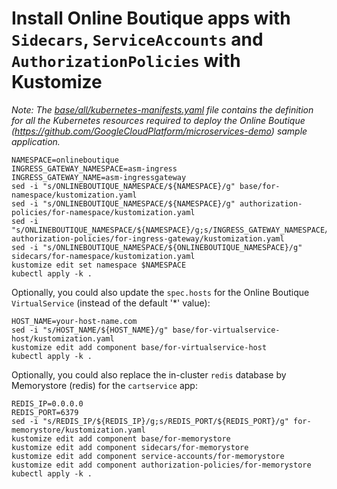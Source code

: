 # Install Online Boutique apps with `Sidecars`, `ServiceAccounts` and `AuthorizationPolicies` with Kustomize

_Note: The [base/all/kubernetes-manifests.yaml](base/all/kubernetes-manifests.yaml) file contains the definition for all the Kubernetes resources required to deploy the Online Boutique (https://github.com/GoogleCloudPlatform/microservices-demo) sample application._

```
NAMESPACE=onlineboutique
INGRESS_GATEWAY_NAMESPACE=asm-ingress
INGRESS_GATEWAY_NAME=asm-ingressgateway
sed -i "s/ONLINEBOUTIQUE_NAMESPACE/${NAMESPACE}/g" base/for-namespace/kustomization.yaml
sed -i "s/ONLINEBOUTIQUE_NAMESPACE/${NAMESPACE}/g" authorization-policies/for-namespace/kustomization.yaml
sed -i "s/ONLINEBOUTIQUE_NAMESPACE/${NAMESPACE}/g;s/INGRESS_GATEWAY_NAMESPACE/${INGRESS_GATEWAY_NAMESPACE}/g;s/INGRESS_GATEWAY_NAME/${INGRESS_GATEWAY_NAME}/g" authorization-policies/for-ingress-gateway/kustomization.yaml
sed -i "s/ONLINEBOUTIQUE_NAMESPACE/${ONLINEBOUTIQUE_NAMESPACE}/g" sidecars/for-namespace/kustomization.yaml
kustomize edit set namespace $NAMESPACE
kubectl apply -k .
```

Optionally, you could also update the `spec.hosts` for the Online Boutique `VirtualService` (instead of the default '*' value):
```
HOST_NAME=your-host-name.com
sed -i "s/HOST_NAME/${HOST_NAME}/g" base/for-virtualservice-host/kustomization.yaml
kustomize edit add component base/for-virtualservice-host
kubectl apply -k .
```

Optionally, you could also replace the in-cluster `redis` database by Memorystore (redis) for the `cartservice` app:
```
REDIS_IP=0.0.0.0
REDIS_PORT=6379
sed -i "s/REDIS_IP/${REDIS_IP}/g;s/REDIS_PORT/${REDIS_PORT}/g" for-memorystore/kustomization.yaml
kustomize edit add component base/for-memorystore
kustomize edit add component sidecars/for-memorystore
kustomize edit add component service-accounts/for-memorystore
kustomize edit add component authorization-policies/for-memorystore
kubectl apply -k .
```